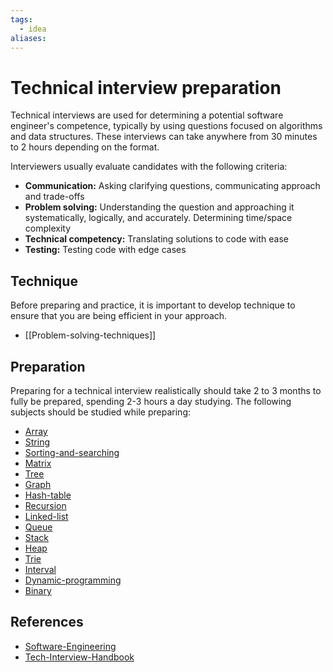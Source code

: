 ```yaml
---
tags:
  - idea
aliases:
---
```


# Technical interview preparation

Technical interviews are used for determining a potential software engineer's competence, typically by using questions focused on algorithms and data structures. These interviews can take anywhere from 30 minutes to 2 hours depending on the format.

Interviewers usually evaluate candidates with the following criteria:

- **Communication:** Asking clarifying questions, communicating approach and trade-offs
- **Problem solving:** Understanding the question and approaching it systematically, logically, and accurately. Determining time/space complexity
- **Technical competency:** Translating solutions to code with ease
- **Testing:** Testing code with edge cases

## Technique

Before preparing and practice, it is important to develop technique to ensure that you are being efficient in your approach.

- [[Problem-solving-techniques]]

## Preparation

Preparing for a technical interview realistically should take 2 to 3 months to fully be prepared, spending 2-3 hours a day studying. The following subjects should be studied while preparing:

- [Array](Array.md)
- [String](String.md)
- [Sorting-and-searching](Sorting-and-searching.md)
- [Matrix](Matrix.md)
- [Tree](Tree.md)
- [Graph](Graph.md)
- [Hash-table](Hash-table.md)
- [Recursion](Recursion.md)
- [Linked-list](Linked-list.md)
- [Queue](Queue.md)
- [Stack](Stack.md)
- [Heap](Heap.md)
- [Trie](Trie.md)
- [Interval](Interval.md)
- [Dynamic-programming](Dynamic-programming.md)
- [Binary](Binary.md)

## References

- [Software-Engineering](Software-Engineering.md)
- [Tech-Interview-Handbook](Tech-Interview-Handbook.md)

